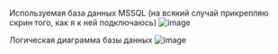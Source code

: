 Используемая база данных MSSQL 
(на всякий случай прикрепляю скрин того, как я к ней подключаюсь)
![image](https://github.com/mrysoo/business-process-of-accounting-for-finances/assets/165904379/c9a8ed41-68b7-44a5-80dc-6b00cf85f923)


Логическая диаграмма базы данных
![image](https://github.com/mrysoo/business-process-of-accounting-for-finances/assets/165904379/009d5dc3-c438-4aa6-872a-f36affdf740e)


